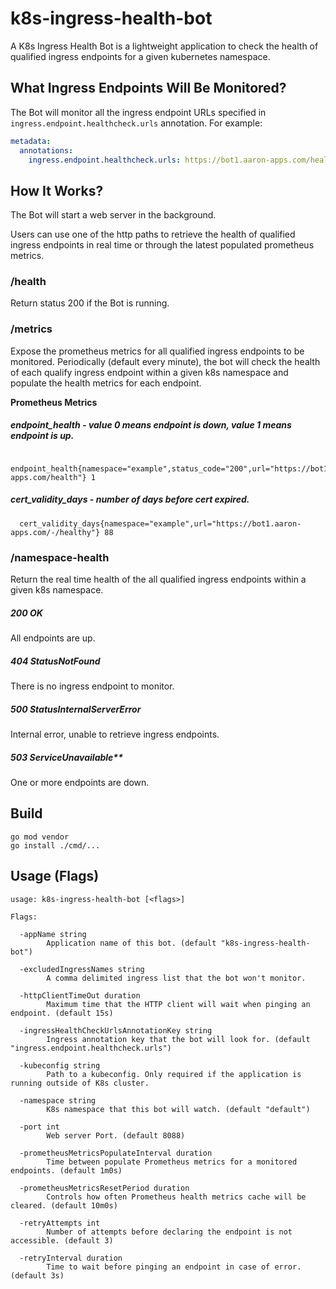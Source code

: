 # k8s-ingress-health-bot
A K8s Ingress Health Bot is a lightweight application to check the health of qualified ingress endpoints for a given kubernetes namespace.

## What Ingress Endpoints Will Be Monitored?
The Bot will monitor all the ingress endpoint URLs specified in `ingress.endpoint.healthcheck.urls` annotation. 
For example:
```yaml
metadata:
  annotations:
    ingress.endpoint.healthcheck.urls: https://bot1.aaron-apps.com/health,https://bot2.aaron-apps.com/health
```

## How It Works?
The Bot will start a web server in the background.

Users can use one of the http paths to retrieve the health of qualified ingress endpoints in real time or
through the latest populated prometheus metrics.

### /health
Return status 200 if the Bot is running.

### /metrics
Expose the prometheus metrics for all qualified ingress endpoints to be monitored.
Periodically (default every minute), the bot will check the health of each qualify ingress endpoint within a given k8s namespace and
populate the health metrics for each endpoint.

**Prometheus Metrics**
##### endpoint_health - value 0 means endpoint is down, value 1 means endpoint is up.
```text
  endpoint_health{namespace="example",status_code="200",url="https://bot1.aaron-apps.com/health"} 1
```
##### cert_validity_days - number of days before cert expired.
```text
  cert_validity_days{namespace="example",url="https://bot1.aaron-apps.com/-/healthy"} 88
```

### /namespace-health
Return the real time health of the all qualified ingress endpoints within a given k8s namespace.

##### 200 OK
All endpoints are up.

##### 404 StatusNotFound
There is no ingress endpoint to monitor.

##### 500 StatusInternalServerError
Internal error, unable to retrieve ingress endpoints.

##### 503 ServiceUnavailable**
One or more endpoints are down.

## Build
```text
go mod vendor
go install ./cmd/...
```

## Usage (Flags)
```text
usage: k8s-ingress-health-bot [<flags>]

Flags:

  -appName string
        Application name of this bot. (default "k8s-ingress-health-bot")

  -excludedIngressNames string
        A comma delimited ingress list that the bot won't monitor.

  -httpClientTimeOut duration
        Maximum time that the HTTP client will wait when pinging an endpoint. (default 15s)

  -ingressHealthCheckUrlsAnnotationKey string
        Ingress annotation key that the bot will look for. (default "ingress.endpoint.healthcheck.urls")

  -kubeconfig string
        Path to a kubeconfig. Only required if the application is running outside of K8s cluster.

  -namespace string
        K8s namespace that this bot will watch. (default "default")

  -port int
        Web server Port. (default 8088)

  -prometheusMetricsPopulateInterval duration
        Time between populate Prometheus metrics for a monitored endpoints. (default 1m0s)

  -prometheusMetricsResetPeriod duration
        Controls how often Prometheus health metrics cache will be cleared. (default 10m0s)

  -retryAttempts int
        Number of attempts before declaring the endpoint is not accessible. (default 3)

  -retryInterval duration
        Time to wait before pinging an endpoint in case of error. (default 3s)
```
